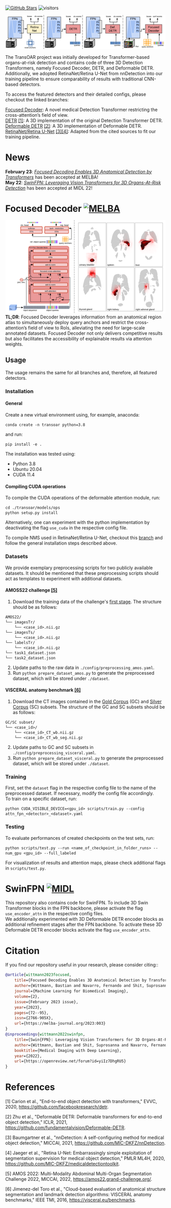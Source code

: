 <!-- [![DOI](https://img.shields.io/badge/arXiv-https%3A%2F%2Fdoi.org%2F10.48550%2FarXiv.2207.10774-B31B1B)](https://doi.org/10.48550/arXiv.2207.10774)
[![DOI](https://img.shields.io/badge/MIDL-https%3A%2F%2Fopenreview.net%2Fforum%3Fid=yiIz7DhgRU5-B31B1B)](https://openreview.net/forum?id=yiIz7DhgRU5) -->
<!-- [![MELBA](https://img.shields.io/badge/MELBA-Focused_Decoding_Enables_3D_Anatomical_Detection_by_Transformers-red.svg)](https://www.melba-journal.org/papers/2023:003.html)
[![MIDL](https://img.shields.io/badge/MIDL-SwinFPN%3A_Leveraging_Vision_Transformers_for_3D_Organs--At--Risk_Detection-red.svg)](https://openreview.net/forum?id=yiIz7DhgRU5) -->
[![GitHub Stars](https://img.shields.io/github/stars/bwittmann/transoar?style=social)](https://github.com/bwittmann/transoar)
![visitors](https://visitor-badge.glitch.me/badge?page_id=bwittmann.transoar)


<img src="docs/detectors.png">

The TransOAR project was initially developed for Transformer-based organs-at-risk detection and contains code of three 3D Detection Transformers, namely Focused Decoder, DETR, and Deformable DETR. Additionally, we adopted RetinaNet/Retina U-Net from nnDetection into our training pipeline to ensure comparability of results with traditional CNN-based detectors.

To access the featured detectors and their detailed configs, please checkout the linked branches:

[Focused Decoder](https://github.com/bwittmann/transoar): A novel medical Detection Transformer restricting the cross-attention’s field of view.\
[DETR](https://github.com/bwittmann/transoar/tree/attn-fpn-detr) [[1]](#1): A 3D implementation of the original Detection Transformer DETR.\
[Deformable DETR](https://github.com/bwittmann/transoar/tree/attn-fpn-def-detr) [[2]](#2): A 3D implementation of Deformable DETR.\
[RetinaNet/Retina U-Net](https://github.com/bwittmann/transoar/tree/retina-unet) [[3]](#3)[[4]](#4): Adapted from the cited sources to fit our training pipeline.


# News
**February 23**: [*Focused Decoding Enables 3D Anatomical Detection by Transformers*](https://www.melba-journal.org/papers/2023:003.html) has been accepted at MELBA!\
**May 22**: [*SwinFPN: Leveraging Vision Transformers for 3D Organs-At-Risk Detection*](https://openreview.net/forum?id=yiIz7DhgRU5) has been accepted at MIDL 22!

# Focused Decoder  [![MELBA](https://img.shields.io/badge/MELBA-Focused_Decoding_Enables_3D_Anatomical_Detection_by_Transformers-red.svg)](https://www.melba-journal.org/papers/2023:003.html)
<img src="docs/foc_dec.png">\
**TL;DR**: Focused Decoder leverages information from an anatomical region atlas to simultaneously deploy query anchors and restrict the cross-attention’s field of view to RoIs, alleviating the need for large-scale annotated datasets. Focused Decoder not only delivers competitive results but also facilitates the accessibility of explainable results via attention weights.


## Usage
The usage remains the same for all branches and, therefore, all featured detectors.

### Installation
#### General
Create a new virtual environment using, for example, anaconda:

    conda create -n transoar python=3.8

and run:

    pip install -e .

The installation was tested using:
- Python 3.8
- Ubuntu 20.04
- CUDA 11.4

#### Compiling CUDA operations
To compile the CUDA operations of the deformable attention module, run:

    cd ./transoar/models/ops
    python setup.py install

Alternatively, one can experiment with the python implementation by deactivating the flag `use_cuda` in the respective config file.

To compile NMS used in RetinaNet/Retina U-Net, checkout this [branch](https://github.com/bwittmann/transoar/tree/retina-unet) and follow the general installation steps described above.


### Datasets
We provide exemplary preprocessing scripts for two publicly available datasets.
It should be mentioned that these preprocessing scripts should act as templates to experiment with additional datasets.

#### AMOSS22 challenge [[5]](#5)
1) Download the training data of the challenge's [first stage](https://amos22.grand-challenge.org/). The structure should be as follows:
```
AMOS22/
└── imagesTr/
    └── <case_id>.nii.gz
└── imagesTs/
    └── <case_id>.nii.gz
└── labelsTr/
    └── <case_id>.nii.gz
└── task1_dataset.json
└── task2_dataset.json
```
2) Update paths to the raw data in `./config/preprocessing_amos.yaml`.
3) Run `python prepare_dataset_amos.py` to generate the preprocessed dataset, which will be stored under `./dataset`.

#### VISCERAL anatomy benchmark [[6]](#6)
1) Download the CT images contained in the [Gold Corpus](https://visceral.eu/benchmarks/anatomy3-open/) (GC) and [Silver Corpus](https://visceral.eu/news/new-article-page-35/) (SC) subsets. The structure of the GC and SC subsets should be as follows:
```
GC/SC subset/
└── <case_id>/
    └── <case_id>_CT_wb.nii.gz
    └── <case_id>_CT_wb_seg.nii.gz
```
2) Update paths to GC and SC subsets in `./config/preprocessing_visceral.yaml`.
3) Run `python prepare_dataset_visceral.py` to generate the preprocessed dataset, which will be stored under `./dataset`.

### Training
First, set the `dataset` flag in the respective config file to the name of the preprocessed dataset. If necessary, modify the config file accordingly.\
To train on a specific dataset, run:
    
    python CUDA_VISIBLE_DEVICE=<gpu_id> scripts/train.py --config attn_fpn_<detector>_<dataset>.yaml

### Testing
To evaluate performances of created checkpoints on the test sets, run:

    python scripts/test.py --run <name_of_checkpoint_in_folder_runs> --num_gpu <gpu_id> --full_labeled

For visualization of results and attention maps, please check additional flags in `scripts/test.py`.


# SwinFPN [![MIDL](https://img.shields.io/badge/MIDL-SwinFPN%3A_Leveraging_Vision_Transformers_for_3D_Organs--At--Risk_Detection-red.svg)](https://openreview.net/forum?id=yiIz7DhgRU5)
This repository also contains code for SwinFPN. To include 3D Swin Transformer blocks in the FPN backbone, please activate the flag `use_encoder_attn` in the respective config files.\
We additionally experimented with 3D Deformable DETR encoder blocks as additional refinement stages after the FPN backbone. To activate these 3D Deformable DETR encoder blocks activate the flag `use_encoder_attn`.

# Citation
If you find our repository useful in your research, please consider citing::
```bibtex
@article{wittmann2023focused,
    title={Focused Decoding Enables 3D Anatomical Detection by Transformers},
    author={Wittmann, Bastian and Navarro, Fernando and Shit, Suprosanna and Menze, Bjoern},
    journal={Machine Learning for Biomedical Imaging},
    volume={2},
    issue={February 2023 issue},
    year={2023},
    pages={72--95},
    issn={2766-905X},
    url={https://melba-journal.org/2023:003}
}
@inproceedings{wittmann2022swinfpn,
    title={Swin{FPN}: Leveraging Vision Transformers for 3D Organs-At-Risk Detection},
    author={Wittmann, Bastian and Shit, Suprosanna and Navarro, Fernando and Peeken, Jan C and Combs, Stephanie E and Menze, Bjoern},
    booktitle={Medical Imaging with Deep Learning},
    year={2022},
    url={https://openreview.net/forum?id=yiIz7DhgRU5}
}
```

# References
<a id="1">[1]</a> 
Carion et al., "End-to-end object detection with transformers," EVVC, 2020, https://github.com/facebookresearch/detr.

<a id="2">[2]</a> 
Zhu et al., "Deformable DETR: Deformable transformers for end-to-end object detection," ICLR, 2021, https://github.com/fundamentalvision/Deformable-DETR.

<a id="3">[3]</a> 
Baumgartner et al., "nnDetection: A self-configuring method for medical object detection," MICCAI, 2021, https://github.com/MIC-DKFZ/nnDetection.

<a id="4">[4]</a> 
Jaeger et al., "Retina U-Net: Embarrassingly simple exploitation of segmentation supervision for medical object detection," PMLR ML4H, 2020, https://github.com/MIC-DKFZ/medicaldetectiontoolkit.

<a id="6">[5]</a> 
AMOS 2022: Multi-Modality Abdominal Multi-Organ Segmentation Challenge 2022, MICCAI, 2022, https://amos22.grand-challenge.org/.

<a id="5">[6]</a> 
Jimenez-del Toro et al., "Cloud-based evaluation of anatomical structure segmentation and landmark detection algorithms: VISCERAL anatomy benchmarks," IEEE TMI, 2016, https://visceral.eu/benchmarks.

